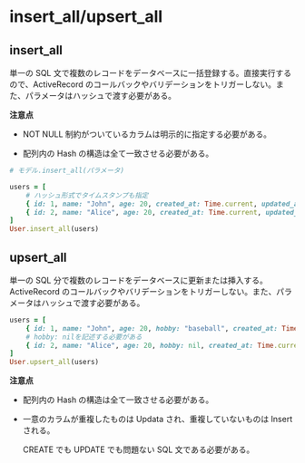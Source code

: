 # insert_all/upsert_all

## insert_all

単一の SQL 文で複数のレコードをデータベースに一括登録する。直接実行するので、ActiveRecord のコールバックやバリデーションをトリガーしない。また、パラメータはハッシュで渡す必要がある。

**注意点**

- NOT NULL 制約がついているカラムは明示的に指定する必要がある。

- 配列内の Hash の構造は全て一致させる必要がある。

```ruby
# モデル.insert_all(パラメータ)

users = [
    # ハッシュ形式でタイムスタンプも指定
    { id: 1, name: "John", age: 20, created_at: Time.current, updated_at: Time.current },
    { id: 2, name: "Alice", age: 20, created_at: Time.current, updated_at: Time.current }
]
User.insert_all(users)
```

## upsert_all

単一の SQL 分で複数のレコードをデータベースに更新または挿入する。ActiveRecord のコールバックやバリデーションをトリガーしない。また、パラメータはハッシュで渡す必要がある。

```ruby
users = [
    { id: 1, name: "John", age: 20, hobby: "baseball", created_at: Time.current, updated_at: Time.current },
    # hobby: nilを記述する必要がある
    { id: 2, name: "Alice", age: 20, hobby: nil, created_at: Time.current, updated_at: Time.current }
]
User.upsert_all(users)
```

**注意点**

- 配列内の Hash の構造は全て一致させる必要がある。

- 一意のカラムが重複したものは Updata され、重複していないものは Insert される。

  CREATE でも UPDATE でも問題ない SQL 文である必要がある。
